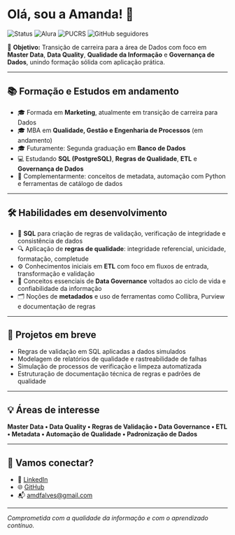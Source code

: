 # Olá, sou a Amanda! 👋

![Status](https://img.shields.io/badge/status-em%20formação-yellow)
![Alura](https://img.shields.io/badge/Estudante-Alura-0098D1)
![PUCRS](https://img.shields.io/badge/Estudante-PUCRS-darkblue)
![GitHub seguidores](https://img.shields.io/github/followers/amanda-mdata?style=social)

🎯 **Objetivo:** Transição de carreira para a área de Dados com foco em **Master Data**, **Data Quality**, **Qualidade da Informação** e **Governança de Dados**, unindo formação sólida com aplicação prática.

---

## 📚 Formação e Estudos em andamento

- 🎓 Formada em **Marketing**, atualmente em transição de carreira para Dados
- 🎓 MBA em **Qualidade, Gestão e Engenharia de Processos** (em andamento)
- 🎓 Futuramente: Segunda graduação em **Banco de Dados**
- 💻 Estudando **SQL (PostgreSQL)**, **Regras de Qualidade**, **ETL** e **Governança de Dados**
- 📖 Complementarmente: conceitos de metadata, automação com Python e ferramentas de catálogo de dados

---

## 🛠️ Habilidades em desenvolvimento

- 🧾 **SQL** para criação de regras de validação, verificação de integridade e consistência de dados
- 🔍 Aplicação de **regras de qualidade**: integridade referencial, unicidade, formatação, completude
- ⚙️ Conhecimentos iniciais em **ETL** com foco em fluxos de entrada, transformação e validação
- 🧠 Conceitos essenciais de **Data Governance** voltados ao ciclo de vida e confiabilidade da informação
- 🗂️ Noções de **metadados** e uso de ferramentas como Collibra, Purview e documentação de regras

---

## 🚀 Projetos em breve

- Regras de validação em SQL aplicadas a dados simulados
- Modelagem de relatórios de qualidade e rastreabilidade de falhas
- Simulação de processos de verificação e limpeza automatizada
- Estruturação de documentação técnica de regras e padrões de qualidade

---

## 💡 Áreas de interesse

**Master Data • Data Quality • Regras de Validação • Data Governance • ETL • Metadata • Automação de Qualidade • Padronização de Dados**

---

## 🤝 Vamos conectar?

- 💼 [LinkedIn](https://www.linkedin.com/in/ferreiraalvesamanda)
- 🌐 [GitHub](https://github.com/amanda-mdata)
- 📬 amdfalves@gmail.com

---

*Comprometida com a qualidade da informação e com o aprendizado contínuo.*
